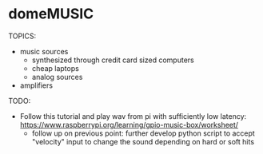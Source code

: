 # domeMUSIC

TOPICS:
- music sources
    - synthesized through credit card sized computers
    - cheap laptops
    - analog sources
- amplifiers

TODO:
- Follow this tutorial and play wav from pi with sufficiently low latency: https://www.raspberrypi.org/learning/gpio-music-box/worksheet/
    + follow up on previous point: further develop python script to accept "velocity" input to change the sound depending on hard or soft hits
